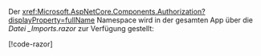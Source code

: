 Der <xref:Microsoft.AspNetCore.Components.Authorization?displayProperty=fullName> Namespace wird in der gesamten App über die *Datei _Imports.razor* zur Verfügung gestellt:

[!code-razor[](imports-standalone.razor?highlight=3)]
